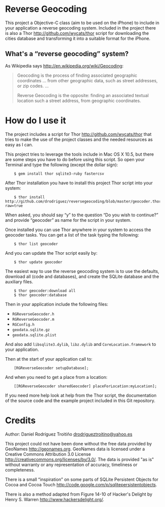 Reverse Geocoding
=================

This project a Objective-C class (aim to be used on the iPhone) to include in
your application a reverse geocoding system. Included in the project there is
also a Thor <http://github.com/wycats/thor> script for downloading the cities
database and transforming it into a suitable format for the iPhone.

What's a “reverse geocoding” system?
------------------------------------

As Wikipedia says <http://en.wikipedia.org/wiki/Geocoding>:

> Geocoding is the process of finding associated geographic coordinates … from
> other geographic data, such as street addresses, or zip codes. …
>
> Reverse Geocoding is the opposite: finding an associated textual location
> such a street address, from geographic coordinates.

How do I use it
===============

The project includes a script for Thor <http://github.com/wycats/thor> that
tries to make the use of the project classes and the needed resources as
easy as I can.

This project tries to leverage the tools include in Mac OS X 10.5, but there
are some steps you have to do before using this script. So open your Terminal
and type the following (except the dollar sign):

        $ gem install thor sqlite3-ruby fastercsv

After Thor installation you have to install this project Thor script into your
system:

        $ thor install http://github.com/drodriguez/reversegeocoding/blob/master/geocoder.thor?raw=true

When asked, you should say “y” to the question “Do you wish to continue?” and
provide “geocoder” as name for the script in your system.

Once installed you can use Thor anywhere in your system to access the geocoder
tasks. You can get a list of the task typing the following:

        $ thor list geocoder

And you can update the Thor script easily by:

        $ thor update geocoder

The easiest way to use the reverse geocoding system is to use the defaults,
download all (code and databases), and create the SQLite database and the
auxiliary files.

        $ thor geocoder:download all
        $ thor geocoder:database

Then in your application include the following files:

- <code>RGReverseGeocoder.h</code>
- <code>RGReverseGeocoder.m</code>
- <code>RGConfig.h</code>
- <code>geodata.sqlite.gz</code>
- <code>geodata.sqlite.plist</code>

And also add <code>libsqlite3.dylib</code>, <code>libz.dylib</code> and
<code>CoreLocation.framework</code> to your application.

Then at the start of your application call to:

        [RGReverseGeocoder setupDatabase];

And when you need to get a place from a location:

        [[RGReverseGeocoder sharedGeocoder] placeForLocation:myLocation];

If you need more help look at help from the Thor script, the documentation
of the source code and the example project included in this Git repository.

Credits
=======

Author: Daniel Rodríguez Troitiño <drodrigueztroitino@yahoo.es>

This project could not have been done without the free data provided by
GeoNames <http://geonames.org>. GeoNames data is licensed under a Creative
Commons Attribution 3.0 License <http://creativecommons.org/licenses/by/3.0/>.
The data is provided "as is" without warranty or any representation of
accuracy, timeliness or completeness.

There is a small “inspiration” on some parts of SQLite Persistent Objects for
Cocoa and Cocoa Touch <http://code.google.com/p/sqlitepersistentobjects>.

There is also a method adapted from Figure 14-10 of Hacker's Delight by Henry
S. Warren <http://www.hackersdelight.org/>.